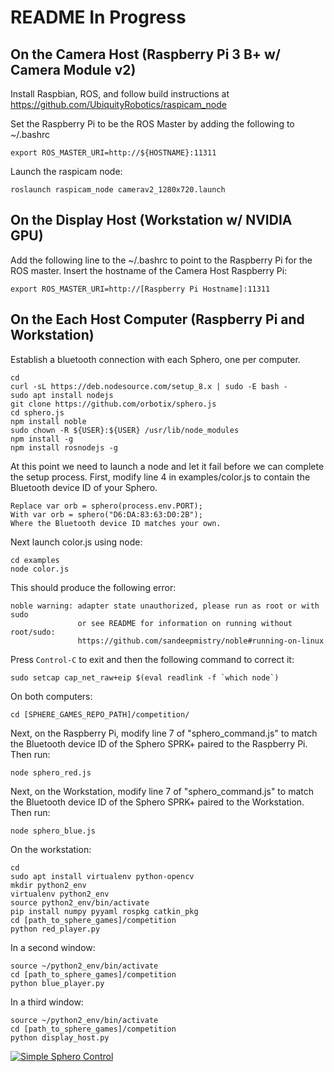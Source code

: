 # README In Progress

## On the Camera Host (Raspberry Pi 3 B+ w/ Camera Module v2)

Install Raspbian, ROS, and follow build instructions at https://github.com/UbiquityRobotics/raspicam_node

Set the Raspberry Pi to be the ROS Master by adding the following to ~/.bashrc
```
export ROS_MASTER_URI=http://${HOSTNAME}:11311
```

Launch the raspicam node:
```
roslaunch raspicam_node camerav2_1280x720.launch
```

## On the Display Host (Workstation w/ NVIDIA GPU)

Add the following line to the ~/.bashrc to point to the Raspberry Pi for the ROS master. Insert the hostname of the Camera Host Raspberry Pi:
```
export ROS_MASTER_URI=http://[Raspberry Pi Hostname]:11311
```

## On the Each Host Computer (Raspberry Pi and Workstation)

Establish a bluetooth connection with each Sphero, one per computer.
```
cd
curl -sL https://deb.nodesource.com/setup_8.x | sudo -E bash -
sudo apt install nodejs
git clone https://github.com/orbotix/sphero.js
cd sphero.js
npm install noble
sudo chown -R ${USER}:${USER} /usr/lib/node_modules
npm install -g
npm install rosnodejs -g
```

At this point we need to launch a node and let it fail before we can complete the setup process. First, modify line 4 in examples/color.js to contain the Bluetooth device ID of your Sphero.
```
Replace var orb = sphero(process.env.PORT);
With var orb = sphero("D6:DA:83:63:D0:2B");
Where the Bluetooth device ID matches your own.
```

Next launch color.js using node:
```
cd examples
node color.js
```

This should produce the following error:
```
noble warning: adapter state unauthorized, please run as root or with sudo
               or see README for information on running without root/sudo:
               https://github.com/sandeepmistry/noble#running-on-linux
```

Press ```Control-C``` to exit and then the following command to correct it:
```
sudo setcap cap_net_raw+eip $(eval readlink -f `which node`)
```

On both computers:
```
cd [SPHERE_GAMES_REPO_PATH]/competition/
```

Next, on the Raspberry Pi, modify line 7 of "sphero_command.js" to match the Bluetooth device ID of the Sphero SPRK+ paired to the Raspberry Pi. Then run:
```
node sphero_red.js
```

Next, on the Workstation, modify line 7 of "sphero_command.js" to match the Bluetooth device ID of the Sphero SPRK+ paired to the Workstation. Then run:
```
node sphero_blue.js
```

On the workstation:
```
cd
sudo apt install virtualenv python-opencv
mkdir python2_env
virtualenv python2_env
source python2_env/bin/activate
pip install numpy pyyaml rospkg catkin_pkg
cd [path_to_sphere_games]/competition
python red_player.py
```

In a second window:
```
source ~/python2_env/bin/activate
cd [path_to_sphere_games]/competition
python blue_player.py
```

In a third window:
```
source ~/python2_env/bin/activate
cd [path_to_sphere_games]/competition
python display_host.py
```

[![Simple Sphero Control](https://i.ytimg.com/vi/IAiG6BaiNmo/hqdefault.jpg?sqp=-oaymwEXCPYBEIoBSFryq4qpAwkIARUAAIhCGAE=&rs=AOn4CLA4ZfHxRKWY5AfwmPVNvqGPA7LZTA)](https://www.youtube.com/watch?v=IAiG6BaiNmo)
